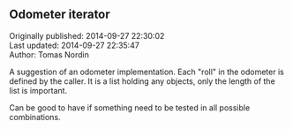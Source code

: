 ## Odometer iterator  
Originally published: 2014-09-27 22:30:02  
Last updated: 2014-09-27 22:35:47  
Author: Tomas Nordin  
  
A suggestion of an odometer implementation. Each "roll" in the odometer is defined by the caller. It is a list holding any objects, only the length of the list is important.

Can be good to have if something need to be tested in all possible combinations.
